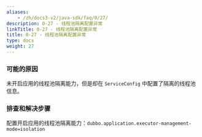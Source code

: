 ```yaml
---
aliases:
    - /zh/docs3-v2/java-sdk/faq/0/27/
description: 0-27 - 线程池隔离配置异常
linkTitle: 0-27 - 线程池隔离配置异常
title: 0-27 - 线程池隔离配置异常
type: docs
weight: 27
---
```



### 可能的原因

未开启应用的线程池隔离能力，但是却在 `ServiceConfig` 中配置了隔离的线程池信息。

### 排查和解决步骤

配置开启应用的线程池隔离能力：`dubbo.application.executor-management-mode=isolation`